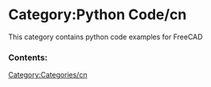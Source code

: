 # Category:Python Code/cn
This category contains python code examples for FreeCAD

### Contents:

[Category:Categories/cn](Category:Categories/cn.md)
